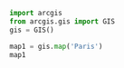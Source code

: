 

```python
import arcgis
from arcgis.gis import GIS
gis = GIS()
```


```python
map1 = gis.map('Paris')
map1
```




```python

```
